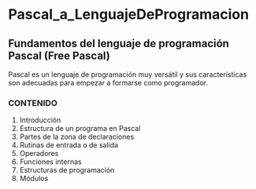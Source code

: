 # Pascal_a_LenguajeDeProgramacion
## Fundamentos del lenguaje de programación Pascal (Free Pascal)

Pascal es un lenguaje de programación muy versátil y sus características son adecuadas para empezar a formarse como programador.

### CONTENIDO
1. Introducción 
2. Estructura de un programa en Pascal 
3. Partes de la zona de declaraciones
4. Rutinas de entrada o de salida
5. Operadores
6. Funciones internas
7. Estructuras de programación
8. Módulos
